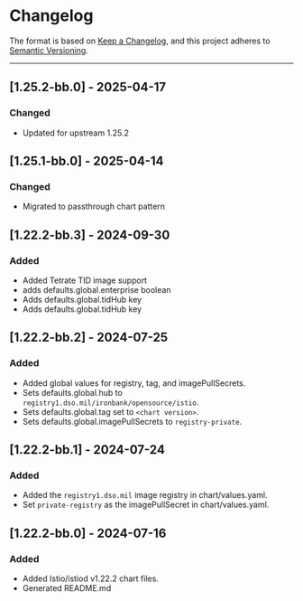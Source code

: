 # Changelog

The format is based on [Keep a Changelog](https://keepachangelog.com/en/1.0.0/), and this project adheres to [Semantic Versioning](https://semver.org/spec/v2.0.0.html).

---

## [1.25.2-bb.0] - 2025-04-17

### Changed

- Updated for upstream 1.25.2

## [1.25.1-bb.0] - 2025-04-14

### Changed

- Migrated to passthrough chart pattern

## [1.22.2-bb.3] - 2024-09-30

### Added

- Added Tetrate TID image support
- adds defaults.global.enterprise boolean
- Adds defaults.global.tidHub key
- Adds defaults.global.tidHub key

## [1.22.2-bb.2] - 2024-07-25

### Added

- Added global values for registry, tag, and imagePullSecrets.
- Sets defaults.global.hub to `registry1.dso.mil/ironbank/opensource/istio`.
- Sets defaults.global.tag set to `<chart version>`.
- Sets defaults.global.imagePullSecrets to `registry-private`.

## [1.22.2-bb.1] - 2024-07-24

### Added

- Added the `registry1.dso.mil` image registry in chart/values.yaml.
- Set `private-registry` as the imagePullSecret in chart/values.yaml.

## [1.22.2-bb.0] - 2024-07-16

### Added

- Added Istio/istiod v1.22.2 chart files.
- Generated README.md
